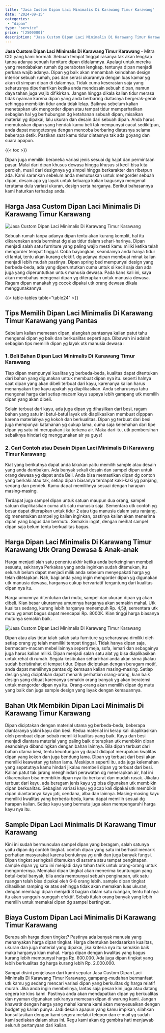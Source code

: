 ```yaml
---
title: "Jasa Custom Dipan Laci Minimalis Di Karawang Timur Karawang"
date: "2024-09-15"
categories:
 - "dipan"
type: "service"
price: "[2500000]"
description: "Jasa Custom Dipan Laci Minimalis Di Karawang Timur Karawang. Sampai disini penjelasan dari kami seputar Jasa Custom Dipan Laci Minimalis Di Karawang Timur Ka..."
---
```


**Jasa Custom Dipan Laci Minimalis Di Karawang Timur Karawang** - Mitra CDI yang kami hormati. Sebuah tempat tinggal rasanya tak akan lengkap tanpa adanya sebuah furniture dipan didalamnya. Apalagi untuk mereka yang mendabakan rumah dg perabotan lengkap, tentunya dipan menjadi perkara wajib adanya. Dipan yg baik akan menambah keindahan design interior sebuah rumah, pas dan serasi ukurannya dengan luas kamar yg akan di simpan dipan di dalamnya. Tidak cuma keserasian saja yang seharusnya diperhartikan ketika anda mendesain sebuah dipan, namun daya tahan juga wajib difikirkan. Jangan hingga dikala kalian tidur merasa tidak nyaman karena dipan yang anda berbaring diatasnya bergerak-gerak sehingga membikin tidur anda tidak lelap. Baiknya sebelum kalian menetapkan utk mengorder dipan atau tempat tidur memperhatikan sebagian hal yg berhubungan dg ketahanan sebuah dipan, misalkan material yg dipakai, lalu ukuran dan desain dari sebuah dipan. Anda harus memutuskan dipan yang hendak kamu beli tak mempunyai cacat sedikitpun, anda dapat mengetesnya dengan mencoba berbaring diatasnya selama beberapa detik. Pastikan saat kamu tidur diatasnya tak ada goyang dan suara apapun.

{{< toc >}}

Dipan juga memiliki beraneka variasi jenis sesuai dg hajat dan permintaan pasar. Mulai dari dipan khusus dewasa hingga khusus si kecil bisa kita peroleh, muali dari designnya yg simpel hingga berkarakter dan ribetpun ada. Kami sarankan sebelum anda memutuskan untuk mengorder sebuah dipan, desain apa yg layak untuk keluarga kalian bagusnya mengenal terutama dulu variasi ukuran, design serta harganya. Berikut bahasannya kami haturkan terhadap anda.

## Harga Jasa Custom Dipan Laci Minimalis Di Karawang Timur Karawang

![Jasa Custom Dipan Laci Minimalis Di Karawang Timur Karawang](/images/mebel/dipan-dewasa-013-1.jpg)

Sebuah rumah tanpa adanya dipan tentu akan kurang komplit, hal itu dikarenakan anda berminat dg alas tidur dalam sehari-harinya. Dipan menjadi salah satu furniture yang paling wajib mesti kamu miliki ketika telah mengorder tempat tinggal. Coba bayangkan, seandainya anda hanya tidur di lantai, tentu akan kurang efektif. dg adanya dipan membuat minat kalian menjadi lebih mudah pastinya. Dipan spring bed mempunyai design yang berbeda-beda, ada yang diperuntutkan cuma untuk si kecil saja dan ada juga yang diperuntutkan untuk manusia dewasa. Pada kans kali ini, saya akan membahas mengenai dipan yg diterapkan untuk manusia dewasa. Ragam dipan manakah yg cocok dipakai utk orang dewasa dikala menggunakannya.

{{< table-tables table="table24" >}}

## Tips Memilih Dipan Laci Minimalis Di Karawang Timur Karawang yang Pantas

Sebelum kalian memesan dipan, alangkah pantasnya kalian patut tahu mengenai dipan yg baik dan berkualitas seperti apa. Dibawah ini adalah sebagian tips memilih dipan yg layak utk manusia dewasa :

### 1\. Beli Bahan Dipan Laci Minimalis Di Karawang Timur Karawang

Tiap dipan mempunyai kualitas yg berbeda-beda, kualitas dapat ditentukan dari bahan yang digunakan untuk membuat dipan nya itu. seperti halnya saat dipan yang akan dibeli terbuat dari kayu, karenanya kalian harus menanyakan tipe kayu apakah yg diaplikasikan. Anda seharusnya tahu mengenai harga dari setiap macam kayu supaya lebih gampang utk memilih dipan yang akan dibeli.

Selain terbuat dari kayu, ada juga dipan yg dihasilkan dari besi, ragam bahan yang satu ini betul-betul layak utk diaplikasikan membuat dipppan karena materialnya yg kokoh dan berkualitas. Dipan yg terbuat dari besi juga mempunyai katahanan yg cukup lama, cuma saja kelemahan dari tipe dipan yg satu ini merupakan jika terkena air. Maka dari itu, utk pembersihan sebaiknya hindari dg menggunakan air ya guys!

### 2\. Cari Contoh atau Desain Dipan Laci Minimalis Di Karawang Timur Karawang

Kiat yang berikutnya dapat anda lakukan yaitu memilih sample atau desain yang anda dambakan. Ada banyak sekali desain dan sampel dipan untuk orang dewasa yg dapat anda Beli. Anda bisa memastikan dipan dg contoh yang berkaki atau tak, setiap dipan biasanya terdapat kaki-kaki yg panjang, sedang dan pendek. Kamu dapat memilihnya sesuai dengan harapan masing-masing.

Terdapat juga sampel dipan untuk satuan maupun dua orang, sampel satuan diaplikasikan cuma utk satu manusia saja. Sementara utk contoh yg besar dapat diterapkan untuk tidur 2 atau tiga manusia dalam satu ranjang. dg menentukan sampel yg kalian inginkan, pastinya kalian akan menerima dipan yang bagus dan bermutu. Semakin ingat, dengan meihat sampel dipan saja belum tentu berkualitas bagus.

## Harga Dipan Laci Minimalis Di Karawang Timur Karawang Utk Orang Dewasa & Anak-anak

Harga menjadi slah satu penentu akhir ketika anda berkeinginan membeli sesuatu, sekiranya Perkakas yang anda inginkan sudah ditemukan, itu seluruh belum dapat menjadi milik anda sebelum menyepakati harga yg telah ditetapkan. Nah, bagi anda yang ingin mengorder dipan yg digunakan utk manusia dewasa, harganya cukup bervariatif tergantung dari kualitas dipan nya itu.

Harga umumnya ditentukan dari mutu, sampel dan ukuran dipan yg akan dibeli. Kian besar ukurannya umumnya harganya akan semakin mahal. Utk kualitas sedang, kurang lebih harganya menempuh Rp. 4,5jt, sementara utk mutu yg amat bagus dapat mencapai Rp. 8000K. Kian tinggi harga biasanya mutunya semakin baik.

![Jasa Custom Dipan Laci Minimalis Di Karawang Timur Karawang](/images/mebel/dipan-anak-019-1.jpg)

Dipan atau alas tidur ialah salah satu furniture yg seharusnya dimiliki oleh setiap orang yg telah memiliki tempat tinggal. Tidak hanya dipan saja, bermacam-macam mebel lainnya seperti meja, sofa, lemari dan sebagainya juga harus kalian miliki. Dipan menjadi salah satu alat yg bisa diaplikasikan untuk rehat di rumah. Segala kesibukan sehari-hari anda akan sirna jikalau sudah beristirahat di tempat tidur. Dipan diciptakan dengan beragam motif, anda dapat memiihnya pantas dg kemauan kalian masing-masing. Setiap design yang diciptakan dapat menarik perhatian orang-orang, kian baik design yang dibuat karenanya semakin orang banyak yg akan beratensi untuk mengorder dipan nya itu. Orang-orang akan memilih dipan dg mutu yang baik dan juga sample design yang layak dengan kemauannya.

## Bahan Utk Membikin Dipan Laci Minimalis Di Karawang Timur Karawang

Dipan diciptakan dengan material utama yg berbeda-beda, beberapa diantaranya yakni kayu dan besi. Kedua material ini kerap kali diaplikasikan oleh pembuat dipan sebab memiliki kualitas yang baik. Kayu dan besi menjadi diantara material yang paling baik diterapkan utk membikin dipan seandainya dibandingkan dengan bahan lainnya. Bila dipan terbuat dari bahan utama besi, tentu keuntungan yg dapat didapat merupakan kwalitas dipan yang kokoh dan juga bendung lama. Dipan yg terbuat dari besi akan memiliki keawetan yg tahan lama. Meskipun seperti itu, ada juga kelemahan yang sepatutnya kamu hindari jikalau membeli dipan yg terbuat dari besi. Kalian patut tak jarang menghindari perawatan dg menerapkan air, hal ini dikarenakan bisa membikin dipan nya itu berkarat dan mudah rusak. Jikalau terbuat dari kayu, ada beragam jenis kayu yg bisa digunakan utk membikin dipan berkualitas. Sebagian variasi kayu yg acap kali dipakai utk membikin dipan diantaranya kayu jati, cendana, alba dan lainnya. Masing-masing kayu memiliki kwalitas yang berbeda-beda, kamu dapat memilih sesuai dg harapan kalian. Setiap kayu yang bermutu juga akan mempengaruhi harga kayu nya itu.

## Sample Dipan Laci Minimalis Di Karawang Timur Karawang

Kini ini sudah bermunculan sampel dipan yang beragam, salah satunya yaitu dipan dg contoh tingkat. contoh dipan yang satu ini berhasil menarik perhatian masyarakat karena bentuknya yg unik dan juga banyak fungsi. Dipan tingkat seringkali ditemukan di asrama atau tempat penginapan. sample dipan yg satu ini menjadi daya tahan tarik untuk orang-orang untuk mengordernya. Memakai dipan tingkat akan menerima keuntungan yang betul-betul banyak, bila anda mempunyai sebuah penginapan, utk satu ruangan telah bisa dipakai oleh 6-8 orang lebih. sample dipan tingkat dihasilkan ramping ke atas sehingga tidak akan memakan luas ukuran, dengan membagi dipan menjadi 3 bagian dalam satu ruangan, tentu hal nya itu akan sungguh-sungguh efektif. Sebab itulah orang banyak yang lebih memilih untuk memakai dipan dg sampel bertingkat.

## Biaya Custom Dipan Laci Minimalis Di Karawang Timur Karawang

Berapa sih harga dipan tingkat? Pastinya ada banyak manusia yang menanyakan harga dipan tingkat. Harga ditentukan berdasarkan kualitas, ukuran dan juga material yang dipakai, jika kriteria nya itu semakin baik maka harganya kian mahal. Harga dipan dengan kwalitas yang bagus kurang lebih mempunyai harga Rp. 800.000. Ada juga dipan tingkat yang lebih berkualitas dg harga kurang lebih Rp. 2.000.000.

Sampai disini penjelasan dari kami seputar Jasa Custom Dipan Laci Minimalis Di Karawang Timur Karawang, gampang-mudahan bermanfaat utk kamu yg sedang mencari variasi dipan yang berkulitas dg harga relatif murah. Jika anda ingin membelinya, lantas saja pesan kini juga atau datang segera ke kios kami. Pastinya anda akan mendapatkan dipan yg berkualitas dan nyaman digunakan sekiranya memesan dipan di warung kami. Jangan khawatir dengan harga yang mahal karena kami akan menyesuaikan dengan budget yg kalian punya. Jadi desain apapun yang kamu impikan, silahkan konsultasikan dengan kami segera melalui telepon dan e-mail yg sudah kami sediakan dalam situs ini. Regu kami akan dg gembira hati menjawab seluruh pertanyaan dari kalian.
